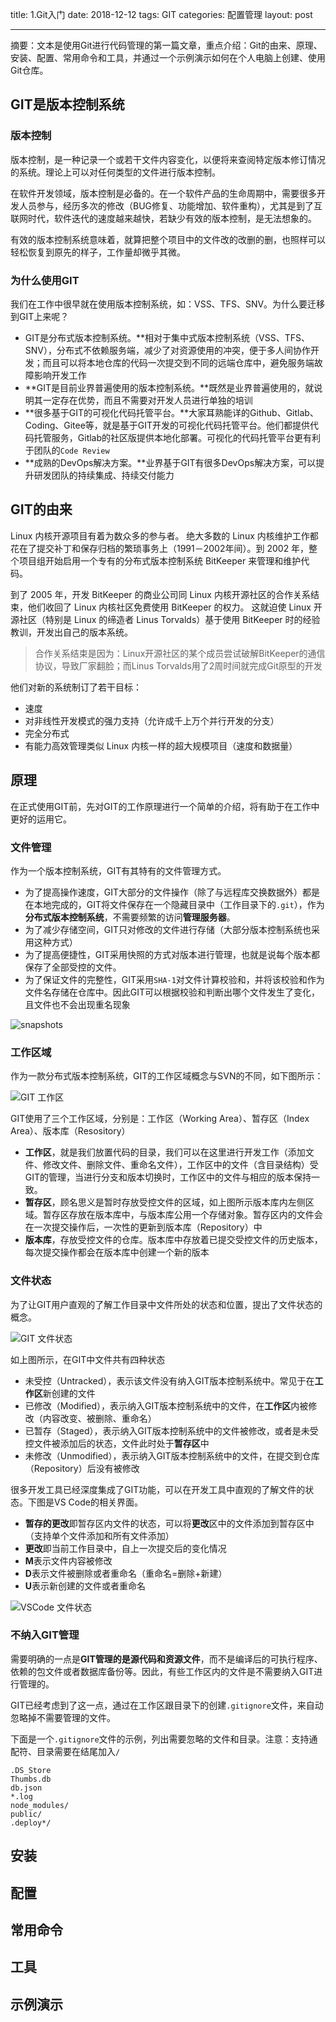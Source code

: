 title: 1.Git入门
date: 2018-12-12
tags: GIT
categories: 配置管理
layout: post

------

摘要：文本是使用Git进行代码管理的第一篇文章，重点介绍：Git的由来、原理、安装、配置、常用命令和工具，并通过一个示例演示如何在个人电脑上创建、使用Git仓库。

<!-- more -->

## GIT是版本控制系统

### 版本控制

版本控制，是一种记录一个或若干文件内容变化，以便将来查阅特定版本修订情况的系统。理论上可以对任何类型的文件进行版本控制。

在软件开发领域，版本控制是必备的。在一个软件产品的生命周期中，需要很多开发人员参与，经历多次的修改（BUG修复、功能增加、软件重构），尤其是到了互联网时代，软件迭代的速度越来越快，若缺少有效的版本控制，是无法想象的。

有效的版本控制系统意味着，就算把整个项目中的文件改的改删的删，也照样可以轻松恢复到原先的样子，工作量却微乎其微。

### 为什么使用GIT

我们在工作中很早就在使用版本控制系统，如：VSS、TFS、SNV。为什么要迁移到GIT上来呢？

- GIT是分布式版本控制系统。**相对于集中式版本控制系统（VSS、TFS、SNV），分布式不依赖服务端，减少了对资源使用的冲突，便于多人间协作开发；而且可以将本地仓库的代码一次提交到不同的远端仓库中，避免服务端故障影响开发工作
- **GIT是目前业界普遍使用的版本控制系统。**既然是业界普遍使用的，就说明其一定存在优势，而且不需要对开发人员进行单独的培训
- **很多基于GIT的可视化代码托管平台。**大家耳熟能详的Github、Gitlab、Coding、Gitee等，就是基于GIT开发的可视化代码托管平台。他们都提供代码托管服务，Gitlab的社区版提供本地化部署。可视化的代码托管平台更有利于团队的`Code Review`
- **成熟的DevOps解决方案。**业界基于GIT有很多DevOps解决方案，可以提升研发团队的持续集成、持续交付能力


## GIT的由来

Linux 内核开源项目有着为数众多的参与者。 绝大多数的 Linux 内核维护工作都花在了提交补丁和保存归档的繁琐事务上（1991－2002年间）。到 2002 年，整个项目组开始启用一个专有的分布式版本控制系统 BitKeeper 来管理和维护代码。

到了 2005 年，开发 BitKeeper 的商业公司同 Linux 内核开源社区的合作关系结束，他们收回了 Linux 内核社区免费使用 BitKeeper 的权力。 这就迫使 Linux 开源社区（特别是 Linux 的缔造者 Linus Torvalds）基于使用 BitKeeper 时的经验教训，开发出自己的版本系统。 

> 合作关系结束是因为：Linux开源社区的某个成员尝试破解BitKeeper的通信协议，导致厂家翻脸；而Linus Torvalds用了2周时间就完成Git原型的开发

他们对新的系统制订了若干目标：

- 速度
- 对非线性开发模式的强力支持（允许成千上万个并行开发的分支）
- 完全分布式
- 有能力高效管理类似 Linux 内核一样的超大规模项目（速度和数据量）

## 原理

在正式使用GIT前，先对GIT的工作原理进行一个简单的介绍，将有助于在工作中更好的运用它。

### 文件管理

作为一个版本控制系统，GIT有其特有的文件管理方式。

- 为了提高操作速度，GIT大部分的文件操作（除了与远程库交换数据外）都是在本地完成的，GIT将文件保存在一个隐藏目录中（工作目录下的`.git`），作为**分布式版本控制系统**，不需要频繁的访问**管理服务器**。
- 为了减少存储空间，GIT只对修改的文件进行存储（大部分版本控制系统也采用这种方式）
- 为了提高便捷性，GIT采用快照的方式对版本进行管理，也就是说每个版本都保存了全部受控的文件。
- 为了保证文件的完整性，GIT采用`SHA-1`对文件计算校验和，并将该校验和作为文件名存储在仓库中。因此GIT可以根据校验和判断出哪个文件发生了变化，且文件也不会出现重名现象

![snapshots](./assets/snapshots.png)

### 工作区域

作为一款分布式版本控制系统，GIT的工作区域概念与SVN的不同，如下图所示：

![GIT 工作区](./assets/291c4dc9-f58f-351e-a39f-fb070f211b32.png)

GIT使用了三个工作区域，分别是：工作区（Working Area）、暂存区（Index Area）、版本库（Resository）

- **工作区**，就是我们放置代码的目录，我们可以在这里进行开发工作（添加文件、修改文件、删除文件、重命名文件），工作区中的文件（含目录结构）受GIT的管理，当进行分支和版本切换时，工作区中的文件与相应的版本保持一致。
- **暂存区**，顾名思义是暂时存放受控文件的区域，如上图所示版本库内左侧区域。暂存区存放在版本库中，与版本库公用一个存储对象。暂存区内的文件会在一次提交操作后，一次性的更新到版本库（Repository）中
- **版本库**，存放受控文件的仓库。版本库中存放着已提交受控文件的历史版本，每次提交操作都会在版本库中创建一个新的版本

### 文件状态

为了让GIT用户直观的了解工作目录中文件所处的状态和位置，提出了文件状态的概念。

![GIT 文件状态](./assets/lifecycle.png)

如上图所示，在GIT中文件共有四种状态

- 未受控（Untracked），表示该文件没有纳入GIT版本控制系统中。常见于在**工作区**新创建的文件
- 已修改（Modified），表示纳入GIT版本控制系统中的文件，在**工作区**内被修改（内容改变、被删除、重命名）
- 已暂存（Staged），表示纳入GIT版本控制系统中的文件被修改，或者是未受控文件被添加后的状态，文件此时处于**暂存区**中
- 未修改（Unmodified），表示纳入GIT版本控制系统中的文件，在提交到仓库（Repository）后没有被修改

很多开发工具已经深度集成了GIT功能，可以在开发工具中直观的了解文件的状态。下图是VS Code的相关界面。

- **暂存的更改**即暂存区内文件的状态，可以将**更改**区中的文件添加到暂存区中（支持单个文件添加和所有文件添加）
- **更改**即当前工作目录中，自上一次提交后的变化情况
- **M**表示文件内容被修改
- **D**表示文件被删除或者重命名（重命名=删除+新建）
- **U**表示新创建的文件或者重命名

![VSCode 文件状态](./assets/image-20190123120759185.png)



### 不纳入GIT管理

需要明确的一点是**GIT管理的是源代码和资源文件**，而不是编译后的可执行程序、依赖的包文件或者数据库备份等。因此，有些工作区内的文件是不需要纳入GIT进行管理的。

GIT已经考虑到了这一点，通过在工作区跟目录下的创建`.gitignore`文件，来自动忽略掉不需要管理的文件。

下面是一个`.gitignore`文件的示例，列出需要忽略的文件和目录。注意：支持通配符、目录需要在结尾加入`/`

```shell
.DS_Store
Thumbs.db
db.json
*.log
node_modules/
public/
.deploy*/
```



## 安装

## 配置

## 常用命令

## 工具

## 示例演示

